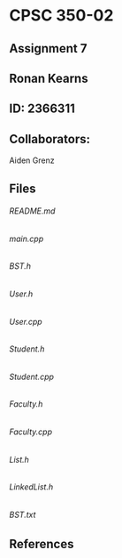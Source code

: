 # CPSC 350-02
## Assignment 7
## Ronan Kearns
## ID: 2366311
## Collaborators:
Aiden Grenz
## Files
###### README.md
###### main.cpp
###### BST.h
###### User.h
###### User.cpp
###### Student.h
###### Student.cpp
###### Faculty.h
###### Faculty.cpp
###### List.h
###### LinkedList.h
###### BST.txt
## References
